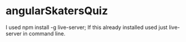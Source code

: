 # angularSkatersQuiz
I used npm install -g live-server; If this already installed used just live-server in command line.
